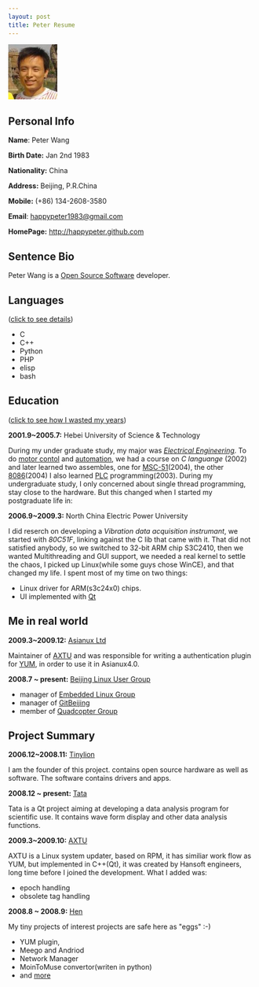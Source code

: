 ```yaml
---
layout: post
title: Peter Resume
--- 
```

<img src="./images/peter.jpg" alt="Peter Face" />

## Personal Info

**Name**: Peter Wang

**Birth Date:** Jan 2nd 1983

**Nationality:** China

**Address:** Beijing, P.R.China

**Mobile:** (+86) 134-2608-3580

**Email**: happypeter1983@gmail.com

**HomePage:** <http://happypeter.github.com>

## Sentence Bio

Peter Wang is a [Open Source Software][oss] developer. 

[oss]:http://en.wikipedia.org/wiki/Open_source

## Languages 
([click to see details][languanges])

 - C
 - C++
 - Python
 - PHP
 - elisp
 - bash

## Education 

([click to see how I wasted my years][time])

__2001.9~2005.7:__ Hebei University of Science & Technology

During my under graduate study, my major was [_Electrical
Engineering_][electricalengineering]. To do [motor contol][motor] and
[automation][automation], we had a course on _C languange_ (2002) and later
learned two assembles, one for [MSC-51][mcs51](2004), the other
[8086][8086](2004) I also learned [PLC][plc] programming(2003).  During my
undergraduate study, I only concerned about single thread programming, stay
close to the hardware. But this changed when I started my postgraduate life in:

__2006.9~2009.3:__ North China Electric Power University

I did reserch on developing a _Vibration data acquisition instrumant_, we
started with _80C51F_, linking against the C lib that came with it. That did
not satisfied anybody, so we switched to 32-bit ARM chip S3C2410, then we
wanted  Multithreading and GUI support, we needed a real kernel to
settle the chaos, I picked up Linux(while some guys chose WinCE), and that
changed my life. I spent most of my time on two things:

 - Linux driver for ARM(s3c24x0) chips.  
 - UI implemented with [Qt](http://qt.nokia.com/)

## Me in real world

__2009.3~2009.12:__ [Asianux Ltd][asianux]

Maintainer of [AXTU][axtu] and was responsible for writing a authentication plugin for
[YUM][yum], in order to use it in Asianux4.0.

__2008.7 ~ present:__ [Beijing Linux User Group][blug]

 - manager of [Embedded Linux Group][elg]
 - manager of [GitBeijing][gitbeijing]
 - member of  [Quadcopter Group][quad]

## Project Summary

__2006.12~2008.11:__ [Tinylion][tinylion]

I am the founder of this project.
contains open source hardware as well as software. The software
contains drivers and apps.


__2008.12 ~ present:__ [Tata][tata]

Tata is a Qt project aiming at developing a data analysis program for
scientific use. It contains wave form display and other data analysis
functions. 

__2009.3~2009.10:__ [AXTU][axtu]

AXTU is a Linux system updater, based on RPM, it has similiar work flow as
YUM, but implemented in C++(Qt), it was created by Hansoft engineers, long
time before I joined the development. What I added was:
 
 - epoch handling
 - obsolete tag handling

__2008.8 ~ 2008.9:__ [Hen][hen]

My tiny projects of interest projects are safe here as "eggs" :-)

 - YUM plugin, 
 - Meego and Andriod 
 - Network Manager 
 - MoinToMuse convertor(writen in python)
 - and [more][hen]


[asianux]: http://www.asianux.com
[plc]: http://en.wikipedia.org/wiki/Programmable_logic_controller
[blug]: http://www.beijinglug.org/en/index.php
[lenovo]: http://www.lenovo.com/us/en/#ss
[elg]:http://www.beijinglug.org/en/index.php?option=com_groupjive&action=gj.core.groups.showgroup&groupid=22&Itemid=134
[gitbeijing]: http://happypeter.github.com/GitBeijing/
[quad]:http://www.beijinglug.org/en/index.php?option=com_groupjive&action=gj.core.groups.showgroup&groupid=8&Itemid=134
[electricalengineering]:http://en.wikipedia.org/wiki/Electrical_engineering
[automation]:http://en.wikipedia.org/wiki/Automation
[mcs51]:http://en.wikipedia.org/wiki/Intel_MCS-51
[8086]:http://en.wikipedia.org/wiki/Intel_8086
[motor]:http://en.wikipedia.org/wiki/Electric_motor
[axtu]:http://happypeter.github.com/axtu/
[yum]:http://yum.baseurl.org/
[Tinylion]:http://happypeter.github.com/tinylion
[tata]:http://happypeter.github.com/tata/
[languanges]:http://happypeter.github.com/work/languages.html
[time]:http://happypeter.github.com/work/time.html
[hen]:http://happypeter.github.com/hen/
